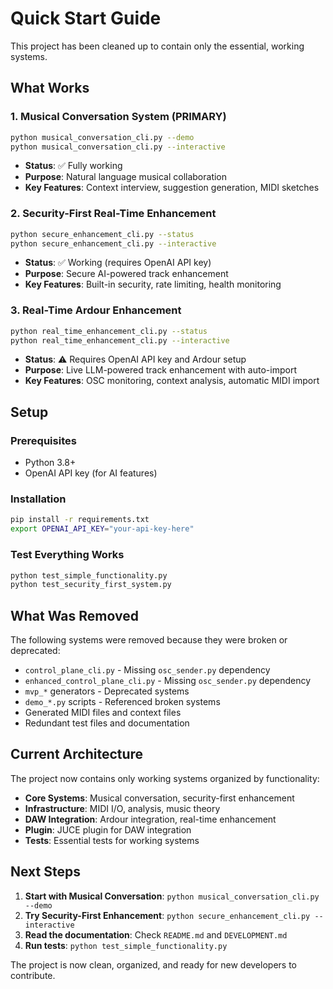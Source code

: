 # Quick Start Guide

This project has been cleaned up to contain only the essential, working systems.

## What Works

### 1. Musical Conversation System (PRIMARY)
```bash
python musical_conversation_cli.py --demo
python musical_conversation_cli.py --interactive
```
- **Status**: ✅ Fully working
- **Purpose**: Natural language musical collaboration
- **Key Features**: Context interview, suggestion generation, MIDI sketches

### 2. Security-First Real-Time Enhancement
```bash
python secure_enhancement_cli.py --status
python secure_enhancement_cli.py --interactive
```
- **Status**: ✅ Working (requires OpenAI API key)
- **Purpose**: Secure AI-powered track enhancement
- **Key Features**: Built-in security, rate limiting, health monitoring

### 3. Real-Time Ardour Enhancement
```bash
python real_time_enhancement_cli.py --status
python real_time_enhancement_cli.py --interactive
```
- **Status**: ⚠️ Requires OpenAI API key and Ardour setup
- **Purpose**: Live LLM-powered track enhancement with auto-import
- **Key Features**: OSC monitoring, context analysis, automatic MIDI import

## Setup

### Prerequisites
- Python 3.8+
- OpenAI API key (for AI features)

### Installation
```bash
pip install -r requirements.txt
export OPENAI_API_KEY="your-api-key-here"
```

### Test Everything Works
```bash
python test_simple_functionality.py
python test_security_first_system.py
```

## What Was Removed

The following systems were removed because they were broken or deprecated:
- `control_plane_cli.py` - Missing `osc_sender.py` dependency
- `enhanced_control_plane_cli.py` - Missing `osc_sender.py` dependency
- `mvp_*` generators - Deprecated systems
- `demo_*.py` scripts - Referenced broken systems
- Generated MIDI files and context files
- Redundant test files and documentation

## Current Architecture

The project now contains only working systems organized by functionality:
- **Core Systems**: Musical conversation, security-first enhancement
- **Infrastructure**: MIDI I/O, analysis, music theory
- **DAW Integration**: Ardour integration, real-time enhancement
- **Plugin**: JUCE plugin for DAW integration
- **Tests**: Essential tests for working systems

## Next Steps

1. **Start with Musical Conversation**: `python musical_conversation_cli.py --demo`
2. **Try Security-First Enhancement**: `python secure_enhancement_cli.py --interactive`
3. **Read the documentation**: Check `README.md` and `DEVELOPMENT.md`
4. **Run tests**: `python test_simple_functionality.py`

The project is now clean, organized, and ready for new developers to contribute.
